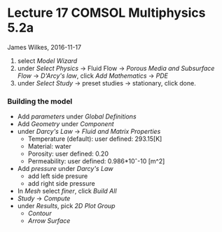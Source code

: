 # Lecture 17 COMSOL Multiphysics 5.2a
James Wilkes, 2016-11-17

1. select *Model Wizard*
2. under *Select Physics* $\to$ Fluid Flow $\to$ *Porous Media and Subsurface Flow* $\to$ *D'Arcy's law*, click *Add* *Mathematics* $\to$ *PDE*
3. under *Select Study* $\to$ preset studies $\to$ stationary, click done.

### Building the model

* Add *parameters* under *Global Definitions*
* Add *Geometry* under *Component*
* under *Darcy's Law* $\to$ *Fluid and Matrix Properties*
    * Temperature (default): user defined: 293.15[K]
    * Material: water
    * Porosity: user defined: 0.20
    * Permeability: user defined: 0.986*10ˆ-10 [m^2]
* Add *pressure* under *Darcy's Law*
    * add left side presure
    * add right side pressure
* In *Mesh* select *finer*, click *Build All*
* *Study* $\to$ *Compute*
* under *Results*, pick *2D Plot Group* 
    * *Contour*
    * *Arrow Surface*